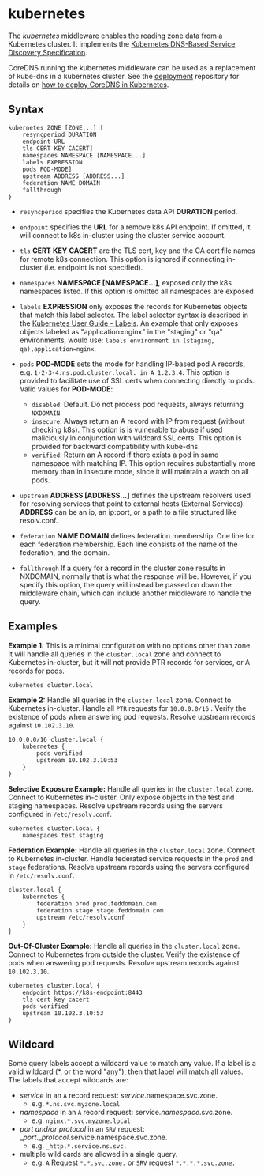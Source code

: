# kubernetes

The *kubernetes* middleware enables the reading zone data from a Kubernetes cluster.  It implements
the [Kubernetes DNS-Based Service Discovery
Specification](https://github.com/kubernetes/dns/blob/master/docs/specification.md).

CoreDNS running the kubernetes middleware can be used as a replacement of kube-dns in a kubernetes
cluster.  See the [deployment](https://github.com/coredns/deployment) repository for details on [how
to deploy CoreDNS in Kubernetes](https://github.com/coredns/deployment/tree/master/kubernetes).

## Syntax

```
kubernetes ZONE [ZONE...] [
	resyncperiod DURATION
	endpoint URL
	tls CERT KEY CACERT]
	namespaces NAMESPACE [NAMESPACE...]
	labels EXPRESSION
	pods POD-MODE]
	upstream ADDRESS [ADDRESS...]
	federation NAME DOMAIN
	fallthrough
}
```

* `resyncperiod` specifies the Kubernetes data API **DURATION** period.
* `endpoint` specifies the **URL** for a remove k8s API endpoint.
   If omitted, it will connect to k8s in-cluster using the cluster service account.
* `tls` **CERT** **KEY** **CACERT** are the TLS cert, key and the CA cert file names for remote k8s connection.
   This option is ignored if connecting in-cluster (i.e. endpoint is not specified).
* `namespaces` **NAMESPACE [NAMESPACE...]**, exposed only the k8s namespaces listed.
   If this option is omitted all namespaces are exposed
* `labels` **EXPRESSION** only exposes the records for Kubernetes objects that match this label selector.
   The label selector syntax is described in the
   [Kubernetes User Guide - Labels](http://kubernetes.io/docs/user-guide/labels/). An example that
   only exposes objects labeled as "application=nginx" in the "staging" or "qa" environments, would
   use: `labels environment in (staging, qa),application=nginx`.
* `pods` **POD-MODE** sets the mode for handling IP-based pod A records, e.g.
   `1-2-3-4.ns.pod.cluster.local. in A 1.2.3.4`.
   This option is provided to facilitate use of SSL certs when connecting directly to pods. Valid
   values for **POD-MODE**:

   * `disabled`: Default. Do not process pod requests, always returning `NXDOMAIN`
   * `insecure`: Always return an A record with IP from request (without checking k8s).  This option
     is is vulnerable to abuse if used maliciously in conjunction with wildcard SSL certs.  This
     option is provided for backward compatibility with kube-dns.
   * `verified`: Return an A record if there exists a pod in same namespace with matching IP.  This
     option requires substantially more memory than in insecure mode, since it will maintain a watch
     on all pods.

* `upstream` **ADDRESS [ADDRESS...]** defines the upstream resolvers used for resolving services
  that point to external hosts (External Services).  **ADDRESS** can be an ip, an ip:port, or a path
  to a file structured like resolv.conf.
* `federation` **NAME DOMAIN** defines federation membership.  One line for each federation
  membership. Each line consists of the name of the federation, and the domain.
* `fallthrough`  If a query for a record in the cluster zone results in NXDOMAIN, normally that is
  what the response will be. However, if you specify this option, the query will instead be passed
  on down the middleware chain, which can include another middleware to handle the query.

## Examples

**Example 1:** This is a minimal configuration with no options other than zone. It will handle all queries in the `cluster.local` zone and connect to Kubernetes in-cluster, but it will not provide PTR records for services, or A records for pods.

	kubernetes cluster.local

**Example 2:** Handle all queries in the `cluster.local` zone. Connect to Kubernetes in-cluster.
 Handle all `PTR` requests for `10.0.0.0/16` . Verify the existence of pods when answering pod
 requests.  Resolve upstream records against `10.102.3.10`.

    10.0.0.0/16 cluster.local {
        kubernetes {
            pods verified
            upstream 10.102.3.10:53
        }
    }

**Selective Exposure Example:** Handle all queries in the `cluster.local` zone. Connect to Kubernetes in-cluster. Only expose objects in the test and staging namespaces.
  Resolve upstream records using the servers configured in `/etc/resolv.conf`.

	kubernetes cluster.local {
		namespaces test staging

**Federation Example:** Handle all queries in the `cluster.local` zone. Connect to Kubernetes in-cluster. Handle federated service requests in the `prod` and `stage` federations.
  Resolve upstream records using the servers configured in `/etc/resolv.conf`.

    cluster.local {
        kubernetes {
		    federation prod prod.feddomain.com
		    federation stage stage.feddomain.com
		    upstream /etc/resolv.conf
    	}
    }

**Out-Of-Cluster Example:** Handle all queries in the `cluster.local` zone. Connect to Kubernetes from outside the cluster.
  Verify the existence of pods when answering pod requests.  Resolve upstream records against `10.102.3.10`.

	kubernetes cluster.local {
		endpoint https://k8s-endpoint:8443
		tls cert key cacert
		pods verified
		upstream 10.102.3.10:53
	}



## Wildcard

Some query labels accept a wildcard value to match any value.  If a label is a valid wildcard (\*, or the word "any"), then that label will match all values.  The labels that accept wildcards are:

 * _service_ in an `A` record request: _service_.namespace.svc.zone.
   * e.g. `*.ns.svc.myzone.local`
 * _namespace_ in an `A` record request: service._namespace_.svc.zone.
   * e.g. `nginx.*.svc.myzone.local`
 * _port and/or protocol_ in an `SRV` request: __port_.__protocol_.service.namespace.svc.zone.
   * e.g. `_http.*.service.ns.svc.`
 * multiple wild cards are allowed in a single query.
   * e.g. `A` Request `*.*.svc.zone.` or `SRV` request `*.*.*.*.svc.zone.`
